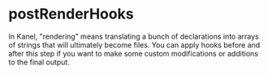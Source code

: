 # postRenderHooks

In Kanel, "rendering" means translating a bunch of declarations into arrays of strings that will ultimately become files.
You can apply hooks before and after this step if you want to make some custom modifications or additions to the final output.
